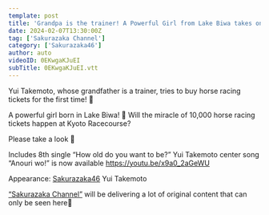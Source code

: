 ```yaml
---
template: post
title: 'Grandpa is the trainer! A Powerful Girl from Lake Biwa takes on the Challenge of Betting on 10,000 Horse Racing Tickets!'
date: 2024-02-07T13:30:00Z
tag: ['Sakurazaka Channel']
category: ['Sakurazaka46']
author: auto 
videoID: 0EKwgaKJuEI
subTitle: 0EKwgaKJuEI.vtt
---
```

Yui Takemoto, whose grandfather is a trainer, tries to buy horse racing tickets for the first time! 🐎

A powerful girl born in Lake Biwa! 🌊
Will the miracle of 10,000 horse racing tickets happen at Kyoto Racecourse?

Please take a look 🌸

Includes 8th single “How old do you want to be?” Yui Takemoto center song “Anouri wo!” is now available
https://youtu.be/x9a0_2aGeWU

Appearance: [Sakurazaka46](/artist/sakurazaka46/) Yui Takemoto

[“Sakurazaka Channel”](/tag/sakurazaka-channel/) will be delivering a lot of original content that can only be seen here🌸
